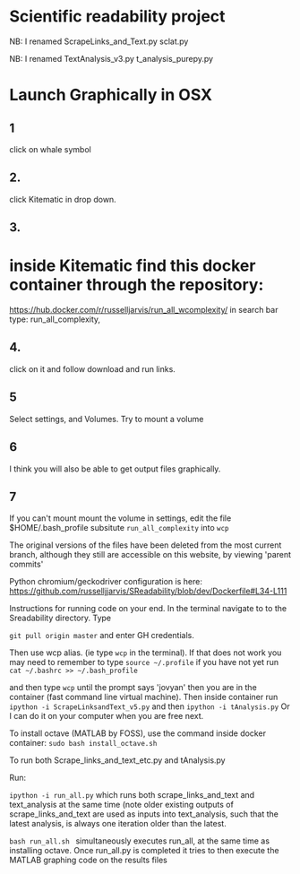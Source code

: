 # Scientific readability project

NB: I renamed ScrapeLinks_and_Text.py sclat.py


NB: I renamed TextAnalysis_v3.py t_analysis_purepy.py 



# Launch Graphically in OSX
## 1 
click on whale symbol 
## 2. 
click Kitematic in drop down. 
## 3.

# inside Kitematic find this docker container through the repository:
https://hub.docker.com/r/russelljarvis/run_all_wcomplexity/
in search bar type: run_all_complexity, 
## 4. 
click on it and follow download and run links. 
## 5
Select settings, and Volumes. Try to mount a volume
## 6
I think you will also be able to get output files graphically.
## 7
If you can't mount mount the volume in settings, edit the file $HOME/.bash_profile
subsitute `run_all_complexity` into `wcp`

The original versions of the files have been deleted from the most current branch, although they still are accessible on this website, by viewing 'parent commits'


Python chromium/geckodriver configuration is here:
https://github.com/russelljjarvis/SReadability/blob/dev/Dockerfile#L34-L111


Instructions for running code on your end. In the terminal navigate to to the Sreadability directory. Type 

```git pull origin master``` and enter GH credentials.

Then use wcp alias. (ie type `wcp` in the terminal). If that does not work you may need to remember to type ```source ~/.profile``` if you have not yet run `cat ~/.bashrc >> ~/.bash_profile `

and then 
type ```wcp``` until the prompt says 'jovyan' then you are in the container (fast command line virtual machine).
Then inside container run ```ipython -i ScrapeLinksandText_v5.py``` and then ```ipython -i tAnalysis.py```
Or I can do it on your computer when you are free next.

To install octave (MATLAB by FOSS), use the command inside docker container:
```sudo bash install_octave.sh```

To run both Scrape_links_and_text_etc.py and tAnalysis.py

Run:

``` ipython -i run_all.py ```
which runs both scrape_links_and_text and text_analysis at the same time (note older existing outputs of scrape_links_and_text are used as inputs into text_analysis, such
that the latest analysis, is always one iteration older than the latest.

```bash run_all.sh ``` simultaneously executes run_all, at the same time as installing octave.
Once run_all.py is completed it tries to then execute the MATLAB graphing code on the results files
